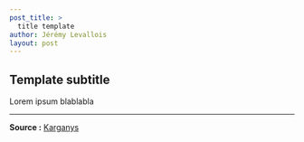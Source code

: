 ```yaml
---
post_title: >
  title template
author: Jérémy Levallois
layout: post
---
```


## Template subtitle

Lorem ipsum blablabla

---
**Source :** [Karganys](http://www.karganys.fr)

